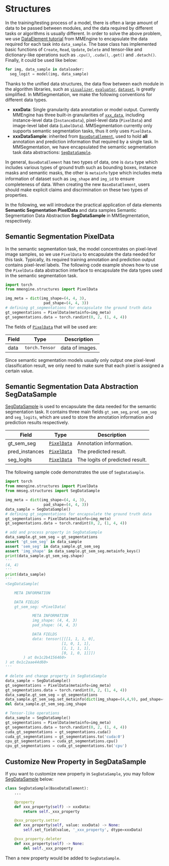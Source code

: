 # Structures

In the training/testing process of a model, there is often a large amount of data to be passed between modules, and the data required by different tasks or algorithms is usually different.
In order to solve the above problem, we use [DataElement tutorial](https://github.com/open-mmlab/mmengine/blob/main/docs/en/advanced_tutorials/data_element.md) from MMEngine to encapsulate the data required for each task into `data_sample`.
The base class has implemented basic functions of `Create`, `Read`, `Update`, `Delete` and tensor-like and dictionary-like operations such as `.cpu()`, `.cuda()`, `.get()` and `.detach()`. Finally, it could be used like below:

```python
for img, data_sample in dataloader:
  seg_logit = model(img, data_sample)
```

Thanks to the unified data structures, the data flow between each module in the algorithm libraries, such as [`visualizer`](./visualizers.md), [`evaluator`](./evaluation.md), [`dataset`](./datasets.md), is greatly simplified.
In MMSegmentation, we make the following conventions for different data types.

- **xxxData**: Single granularity data annotation or model output. Currently MMEngine has three built-in granularities of [`xxx_data`](https://github.com/open-mmlab/mmengine/tree/main/mmengine/structures), including instance-level data (`InstanceData`), pixel-level data (`PixelData`) and image-level label data (`LabelData`).
  MMSegmentation currently only supports semantic segmentation tasks, thus it only uses `PixelData`.
- **xxxDataSample**: inherited from [`BaseDataElement`](https://github.com/open-mmlab/mmengine/blob/main/mmengine/structures/base_data_element.py), used to hold **all** annotation and prediction information that required by a single task.
  In MMSegmentation, we have encapsulated the semantic segmentation task data abstractions: [`SegDataSample`](https://github.com/open-mmlab/mmsegmentation/blob/1.x/mmseg/structures/seg_data_sample.py).

In general, `BaseDataElement` has two types of data, one is `data` type which includes various types of ground truth such as bounding boxes, instance masks and semantic masks, the other is `metainfo` type which includes meta information of dataset such as `img_shape` and `img_id` to ensure　completeness of data. When creating the new `BaseDataElement`, users should make explicit claims and discrimination on these two types of properties.

In the following, we will introduce the practical application of data elements **Semantic Segmentation PixelData** and data samples Semantic Segmentation Data Abstraction **SegDataSample** in MMSegmentation, respectively.

## Semantic Segmentation PixelData

In the semantic segmentation task, the model concentrates on pixel-level image samples, so we use `PixelData` to encapsulate the data needed for this task. Typically, its required training annotation and prediction output contains pixel-level labels. The following code example shows how to use the `PixelData` data abstraction interface to encapsulate the data types used in the semantic segmentation task.

```python
import torch
from mmengine.structures import PixelData

img_meta = dict(img_shape=(4, 4, 3),
                 pad_shape=(4, 4, 3))
# defining gt_segmentations for encapsulate the ground truth data
gt_segmentations = PixelData(metainfo=img_meta)
gt_segmentations.data = torch.randint(0, 2, (1, 4, 4))
```

The fields of [`PixelData`](#pixeldata) that will be used are:

| Field | Type           | Description     |
| ----- | -------------- | --------------- |
| data  | `torch.Tensor` | data of images. |

Since semantic segmentation models usually only output one pixel-level classification result, we only need to make sure that each pixel is assigned a certain value.

## Semantic Segmentation Data Abstraction SegDataSample

[SegDataSample](mmseg.structures.SegDataSample) is used to encapsulate the data needed for the semantic segmentation task. It contains three main fields `gt_sem_seg`, `pred_sem_seg` and `seg_logits`, which are used to store the annotation information and prediction results respectively.

| Field          | Type                      | Description                     |
| -------------- | ------------------------- | ------------------------------- |
| gt_sem_seg     | [`PixelData`](#pixeldata) | Annotation information.         |
| pred_instances | [`PixelData`](#pixeldata) | The predicted result.           |
| seg_logits     | [`PixelData`](#pixeldata) | The logits of predicted result. |

The following sample code demonstrates the use of `SegDataSample`.

```python
import torch
from mmengine.structures import PixelData
from mmseg.structures import SegDataSample

img_meta = dict(img_shape=(4, 4, 3),
                 pad_shape=(4, 4, 3))
data_sample = SegDataSample()
# defining gt_segmentations for encapsulate the ground truth data
gt_segmentations = PixelData(metainfo=img_meta)
gt_segmentations.data = torch.randint(0, 2, (1, 4, 4))

# add and process property in SegDataSample
data_sample.gt_sem_seg = gt_segmentations
assert 'gt_sem_seg' in data_sample
assert 'sem_seg' in data_sample.gt_sem_seg
assert 'img_shape' in data_sample.gt_sem_seg.metainfo_keys()
print(data_sample.gt_sem_seg.shape)
'''
(4, 4)
'''
print(data_sample)
'''
<SegDataSample(

    META INFORMATION

    DATA FIELDS
    gt_sem_seg: <PixelData(

            META INFORMATION
            img_shape: (4, 4, 3)
            pad_shape: (4, 4, 3)

            DATA FIELDS
            data: tensor([[[1, 1, 1, 0],
                         [1, 0, 1, 1],
                         [1, 1, 1, 1],
                         [0, 1, 0, 1]]])
        ) at 0x1c2b4156460>
) at 0x1c2aae44d60>
'''

# delete and change property in SegDataSample
data_sample = SegDataSample()
gt_segmentations = PixelData(metainfo=img_meta)
gt_segmentations.data = torch.randint(0, 2, (1, 4, 4))
data_sample.gt_sem_seg = gt_segmentations
data_sample.gt_sem_seg.set_metainfo(dict(img_shape=(4,4,9), pad_shape=(4,4,9)))
del data_sample.gt_sem_seg.img_shape

# Tensor-like operations
data_sample = SegDataSample()
gt_segmentations = PixelData(metainfo=img_meta)
gt_segmentations.data = torch.randint(0, 2, (1, 4, 4))
cuda_gt_segmentations = gt_segmentations.cuda()
cuda_gt_segmentations = gt_segmentations.to('cuda:0')
cpu_gt_segmentations = cuda_gt_segmentations.cpu()
cpu_gt_segmentations = cuda_gt_segmentations.to('cpu')
```

## Customize New Property in SegDataSample

If you want to customize new property in `SegDataSample`, you may follow [SegDataSample](https://github.com/open-mmlab/mmsegmentation/blob/1.x/mmseg/structures/seg_data_sample.py) below:

```python
class SegDataSample(BaseDataElement):
    ...

    @property
    def xxx_property(self) -> xxxData:
        return self._xxx_property

    @xxx_property.setter
    def xxx_property(self, value: xxxData) -> None:
        self.set_field(value, '_xxx_property', dtype=xxxData)

    @xxx_property.deleter
    def xxx_property(self) -> None:
        del self._xxx_property
```

Then a new property would be added to `SegDataSample`.

